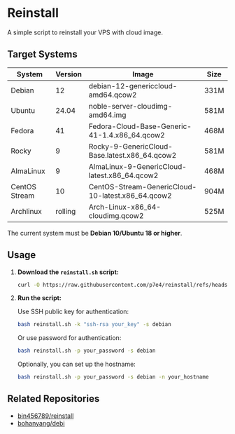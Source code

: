 # Reinstall

A simple script to reinstall your VPS with cloud image.

## Target Systems

| System        | Version | Image                                             | Size |
|---------------|---------|---------------------------------------------------|------|
| Debian        | 12      | debian-12-genericcloud-amd64.qcow2                | 331M |
| Ubuntu        | 24.04   | noble-server-cloudimg-amd64.img                   | 581M |
| Fedora        | 41      | Fedora-Cloud-Base-Generic-41-1.4.x86_64.qcow2     | 468M |
| Rocky         | 9       | Rocky-9-GenericCloud-Base.latest.x86_64.qcow2     | 581M |
| AlmaLinux     | 9       | AlmaLinux-9-GenericCloud-latest.x86_64.qcow2      | 468M |
| CentOS Stream | 10      | CentOS-Stream-GenericCloud-10-latest.x86_64.qcow2 | 904M |
| Archlinux     | rolling | Arch-Linux-x86_64-cloudimg.qcow2                  | 525M |

The current system must be **Debian 10/Ubuntu 18 or higher**.

## Usage

1. **Download the `reinstall.sh` script:**

    ```sh
    curl -O https://raw.githubusercontent.com/p7e4/reinstall/refs/heads/main/reinstall.sh
    ```

2. **Run the script:**

    Use SSH public key for authentication:

    ```sh
    bash reinstall.sh -k "ssh-rsa your_key" -s debian
    ```

    Or use password for authentication:

    ```sh
    bash reinstall.sh -p your_password -s debian
    ```

    Optionally, you can set up the hostname:

    ```sh
    bash reinstall.sh -p your_password -s debian -n your_hostname
    ```

## Related Repositories

- [bin456789/reinstall](https://github.com/bin456789/reinstall)
- [bohanyang/debi](https://github.com/bohanyang/debi)
